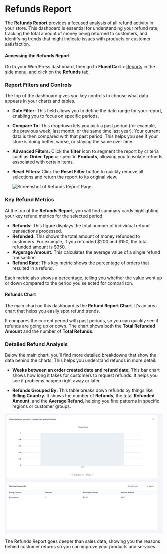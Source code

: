 # Refunds Report

The **Refunds Report** provides a focused analysis of all refund activity in your store. This dashboard is essential for understanding your refund rate, tracking the total amount of money being returned to customers, and identifying trends that might indicate issues with products or customer satisfaction.

#### Accessing the Refunds Report

Go to your WordPress dashboard, then go to **FluentCart** > [Reports](/guide/reporting-analytics/reports-dashboard-overview.md) in the side menu, and click on the **Refunds** tab.

### Report Filters and Controls

The top of the dashboard gives you key controls to choose what data appears in your charts and tables.

* **Date Filter:** This field allows you to define the date range for your report, enabling you to focus on specific periods.
* **Compare To:** This dropdown lets you pick a past period (for example, the previous week, last month, or the same time last year). Your current data is then compared with that past period. This helps you see if your store is doing better, worse, or staying the same over time.
* **Advanced Filters:** Click the **filter** icon to segment the report by criteria such as **Order Type** or specific **Products**, allowing you to isolate refunds associated with certain items.
* **Reset Filters:** Click the **Reset Filter** button to quickly remove all selections and return the report to its original view.

   ![Screenshot of Refunds Report Page](/images/reporting-analytics/refunds/refunds-report.webp)

### Key Refund Metrics

At the top of the **Refunds Report**, you will find summary cards highlighting your key refund metrics for the selected period.

* **Refunds:** This figure displays the total number of individual refund transactions processed.
* **Refunded:** This shows the total amount of money refunded to customers. For example, if you refunded $200 and $150, the total refunded amount is $350.
* **Avgerage Amount:** This calculates the average value of a single refund transaction.
* **Refund Rate:** This key metric shows the percentage of orders that resulted in a refund.

Each metric also shows a percentage, telling you whether the value went up or down compared to the period you selected for comparison.

#### Refunds Chart

The main chart on this dashboard is the **Refund Report Chart**. It’s an area chart that helps you easily spot refund trends.

It compares the current period with past periods, so you can quickly see if refunds are going up or down. The chart shows both the **Total Refunded Amount** and the number of **Total Refunds**.

### Detailed Refund Analysis

Below the main chart, you’ll find more detailed breakdowns that show the data behind the charts. This helps you understand refunds in more detail.

* **Weeks between an order created date and refund date:** This bar chart shows how long it takes for customers to request refunds. It helps you see if problems happen right away or later.

* **Refunds Grouped By:** This table breaks down refunds by things like **Billing Country**. It shows the number of **Refunds**, the total **Refunded Amount**, and the **Average Refund**, helping you find patterns in specific regions or customer groups.

![Refund Report Charts](/guide/public/images/reporting-analytics/refunds/refunds-report-1.webp)

The Refunds Report goes deeper than sales data, showing you the reasons behind customer returns so you can improve your products and services.